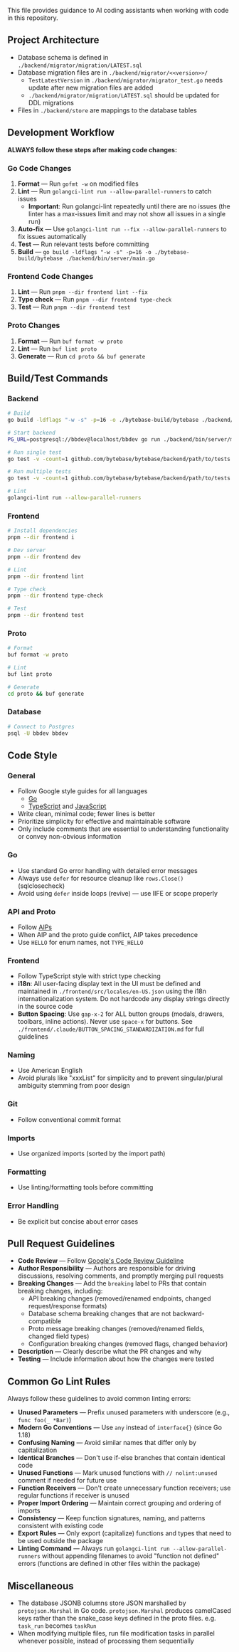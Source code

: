 This file provides guidance to AI coding assistants when working with code in this repository.

## Project Architecture

- Database schema is defined in `./backend/migrator/migration/LATEST.sql`
- Database migration files are in `./backend/migrator/<<version>>/`
  - `TestLatestVersion` in `./backend/migrator/migrator_test.go` needs update after new migration files are added
  - `./backend/migrator/migration/LATEST.sql` should be updated for DDL migrations
- Files in `./backend/store` are mappings to the database tables

## Development Workflow

**ALWAYS follow these steps after making code changes:**

### Go Code Changes

1. **Format** — Run `gofmt -w` on modified files
2. **Lint** — Run `golangci-lint run --allow-parallel-runners` to catch issues
   - **Important**: Run golangci-lint repeatedly until there are no issues (the linter has a max-issues limit and may not show all issues in a single run)
3. **Auto-fix** — Use `golangci-lint run --fix --allow-parallel-runners` to fix issues automatically
4. **Test** — Run relevant tests before committing
5. **Build** — `go build -ldflags "-w -s" -p=16 -o ./bytebase-build/bytebase ./backend/bin/server/main.go`

### Frontend Code Changes

1. **Lint** — Run `pnpm --dir frontend lint --fix`
2. **Type check** — Run `pnpm --dir frontend type-check`
3. **Test** — Run `pnpm --dir frontend test`

### Proto Changes

1. **Format** — Run `buf format -w proto`
2. **Lint** — Run `buf lint proto`
3. **Generate** — Run `cd proto && buf generate`

## Build/Test Commands

### Backend

```bash
# Build
go build -ldflags "-w -s" -p=16 -o ./bytebase-build/bytebase ./backend/bin/server/main.go

# Start backend
PG_URL=postgresql://bbdev@localhost/bbdev go run ./backend/bin/server/main.go --port 8080 --data . --debug

# Run single test
go test -v -count=1 github.com/bytebase/bytebase/backend/path/to/tests -run ^TestFunctionName$

# Run multiple tests
go test -v -count=1 github.com/bytebase/bytebase/backend/path/to/tests -run ^(TestFunctionName|TestFunctionNameTwo)$

# Lint
golangci-lint run --allow-parallel-runners
```

### Frontend

```bash
# Install dependencies
pnpm --dir frontend i

# Dev server
pnpm --dir frontend dev

# Lint
pnpm --dir frontend lint

# Type check
pnpm --dir frontend type-check

# Test
pnpm --dir frontend test
```

### Proto

```bash
# Format
buf format -w proto

# Lint
buf lint proto

# Generate
cd proto && buf generate
```

### Database

```bash
# Connect to Postgres
psql -U bbdev bbdev
```

## Code Style

### General

- Follow Google style guides for all languages
  - [Go](https://google.github.io/styleguide/go/)
  - [TypeScript](https://google.github.io/styleguide/tsguide.html) and [JavaScript](https://google.github.io/styleguide/jsguide.html)
- Write clean, minimal code; fewer lines is better
- Prioritize simplicity for effective and maintainable software
- Only include comments that are essential to understanding functionality or convey non-obvious information

### Go

- Use standard Go error handling with detailed error messages
- Always use `defer` for resource cleanup like `rows.Close()` (sqlclosecheck)
- Avoid using `defer` inside loops (revive) — use IIFE or scope properly

### API and Proto

- Follow [AIPs](https://google.aip.dev/general)
- When AIP and the proto guide conflict, AIP takes precedence
- Use `HELLO` for enum names, not `TYPE_HELLO`

### Frontend

- Follow TypeScript style with strict type checking
- **i18n**: All user-facing display text in the UI must be defined and maintained in `./frontend/src/locales/en-US.json` using the i18n internationalization system. Do not hardcode any display strings directly in the source code
- **Button Spacing**: Use `gap-x-2` for ALL button groups (modals, drawers, toolbars, inline actions). Never use `space-x` for buttons. See `./frontend/.claude/BUTTON_SPACING_STANDARDIZATION.md` for full guidelines

### Naming

- Use American English
- Avoid plurals like "xxxList" for simplicity and to prevent singular/plural ambiguity stemming from poor design

### Git

- Follow conventional commit format

### Imports

- Use organized imports (sorted by the import path)

### Formatting

- Use linting/formatting tools before committing

### Error Handling

- Be explicit but concise about error cases

## Pull Request Guidelines

- **Code Review** — Follow [Google's Code Review Guideline](https://google.github.io/eng-practices/)
- **Author Responsibility** — Authors are responsible for driving discussions, resolving comments, and promptly merging pull requests
- **Breaking Changes** — Add the `breaking` label to PRs that contain breaking changes, including:
  - API breaking changes (removed/renamed endpoints, changed request/response formats)
  - Database schema breaking changes that are not backward-compatible
  - Proto message breaking changes (removed/renamed fields, changed field types)
  - Configuration breaking changes (removed flags, changed behavior)
- **Description** — Clearly describe what the PR changes and why
- **Testing** — Include information about how the changes were tested

## Common Go Lint Rules

Always follow these guidelines to avoid common linting errors:

- **Unused Parameters** — Prefix unused parameters with underscore (e.g., `func foo(_ *Bar)`)
- **Modern Go Conventions** — Use `any` instead of `interface{}` (since Go 1.18)
- **Confusing Naming** — Avoid similar names that differ only by capitalization
- **Identical Branches** — Don't use if-else branches that contain identical code
- **Unused Functions** — Mark unused functions with `// nolint:unused` comment if needed for future use
- **Function Receivers** — Don't create unnecessary function receivers; use regular functions if receiver is unused
- **Proper Import Ordering** — Maintain correct grouping and ordering of imports
- **Consistency** — Keep function signatures, naming, and patterns consistent with existing code
- **Export Rules** — Only export (capitalize) functions and types that need to be used outside the package
- **Linting Command** — Always run `golangci-lint run --allow-parallel-runners` without appending filenames to avoid "function not defined" errors (functions are defined in other files within the package)

## Miscellaneous

- The database JSONB columns store JSON marshalled by `protojson.Marshal` in Go code. `protojson.Marshal` produces camelCased keys rather than the snake_case keys defined in the proto files. e.g. `task_run` becomes `taskRun`
- When modifying multiple files, run file modification tasks in parallel whenever possible, instead of processing them sequentially
